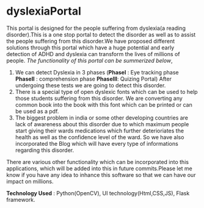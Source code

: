 # dyslexiaPortal
This portal is designed for the people suffering from dyslexia(a reading disorder).This is a one stop portal to detect the disorder as well as to assist the people suffering from this disorder.We have proposed different solutions through this portal which have a huge potential and early detection of ADHD and dyslexia can transform the lives of millions of people. _The functionality of this portal can be summerized below_,
1. We can detect Dyslexia in 3 phases (__PhaseI__ : Eye tracking phase __PhaseII__ : comprehension phase __PhaseIII__: Quizing Portal) After undergoing these tests we are going to detect this disorder.
1. There is a special type of open dyslexic fonts which can be used to help those students suffering from this disorder. We are converting any common book into the book with this font which can be printed or can be used as a pdf.
1. The biggest problem in india or some other developing countries are lack of awareness about this disorder due to which maximum people start giving their wards medications which further deterioriates the health as well as the confidence level of the ward. So we have also incorporated the Blog which will have every type of informations regarding this disorder.

There are various other functionality which can be incorporated into this applications, which will be added into this in future commits.Please let me know if you have any idea to inhance this software so that we can have our impact on millions.

__Technology Used__ : Python(OpenCV), UI technology(Html,CSS,JS), Flask framework.

